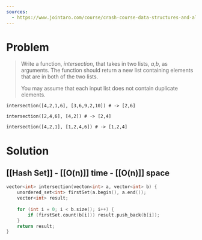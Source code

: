 ```yaml
---
sources:
  - https://www.jointaro.com/course/crash-course-data-structures-and-algorithms-concepts/intersection-approach/
---
```

# Problem

> Write a function, _intersection_, that takes in two lists, _a_,_b_, as arguments. The function should return a new list containing elements that are in both of the two lists.
> 
> You may assume that each input list does not contain duplicate elements.

```
intersection([4,2,1,6], [3,6,9,2,10]) # -> [2,6]
```

```
intersection([2,4,6], [4,2]) # -> [2,4]
```

```
intersection([4,2,1], [1,2,4,6]) # -> [1,2,4]
```

# Solution
## [[Hash Set]] - [[O(n)]] time - [[O(n)]] space

```cpp
vector<int> intersection(vecton<int> a, vector<int> b) {
	unordered_set<int> firstSet(a.begin(), a.end());
	vector<int> result;
	
	for (int i = 0; i < b.size(); i++) {
		if (firstSet.count(b[i])) result.push_back(b[i]);
	}
	return result;
}
```